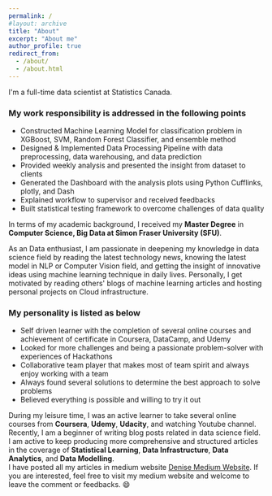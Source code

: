 ```yaml
---
permalink: /
#layout: archive
title: "About"
excerpt: "About me"
author_profile: true
redirect_from:
  - /about/
  - /about.html
---
```


I'm a full-time data scientist at Statistics Canada.
### My work responsibility is addressed in the following points    
* Constructed Machine Learning Model for classification problem in XGBoost, SVM, Random Forest Classifier, and ensemble method
* Designed & Implemented Data Processing Pipeline with data preprocessing, data warehousing, and data prediction
* Provided weekly analysis and presented the insight from dataset to clients
* Generated the Dashboard with the analysis plots using Python Cufflinks, plotly, and Dash
* Explained workflow to supervisor and received feedbacks
* Built statistical testing framework to overcome challenges of data quality

In terms of my academic background, I received my **Master Degree** in **Computer Science, Big Data at Simon Fraser University (SFU)**.


As an Data enthusiast, I am passionate in deepening my knowledge in data science field by reading the latest technology news, knowing the latest model in NLP or Computer Vision field, and getting the insight of innovative ideas using machine learning technique in daily lives. Personally, I get
motivated by reading others' blogs of machine learning articles and hosting personal projects on Cloud infrastructure.
### My personality is listed as below
* Self driven learner with the completion of several online courses and achievement of certificate in Coursera, DataCamp, and Udemy
* Looked for more challenges and being a passionate problem-solver with experiences of Hackathons
* Collaborative team player that makes most of team spirit and always enjoy working with a team
* Always found several solutions to determine the best approach to solve problems
* Believed everything is possible and willing to try it out


During my leisure time, I was an active learner to take several online courses from **Coursera**, **Udemy**, **Udacity**, and watching Youtube channel. Recently, I am a beginner of writing blog posts related in data science field. I am active to keep producing more comprehensive and structured articles
in the coverage of **Statistical Learning**, **Data Infrastructure**, **Data Analytics**, and **Data Modelling**. <br>
I have posted all my articles in medium website [Denise Medium Website](https://medium.com/@denisechendd). If you are interested, feel free to visit my medium website and welcome to leave the comment or feedbacks. 😄
